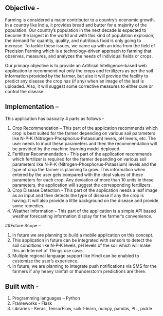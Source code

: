 ## Objective -

Farming is considered a major contributor to a country’s economic growth. In a country like India, it provides bread and butter for a majority of the population. Our country’s population in the next decade is expected to become the largest in the world and with this kind of population explosion, the demand for quantity, quality, and nutritious food is only going to increase. To tackle these issues, we came up with an idea from the field of Precision Farming which is a technology-driven approach to farming that observes, measures, and analyzes the needs of individual fields or crops.

Our primary objective is to provide an Artificial Intelligence-based web application to recommend not only the crops and fertilizers as per the soil information provided by the farmer, but also it will provide the facility to predict any disease the crop has (if any) when an image of the leaf is uploaded. Also, it will suggest some corrective measures to either cure or control the disease.

## Implementation – 

This application has basically 4 parts as follows –
1.	Crop Recommendation – This part of the application recommends which crop is best suited for the farmer depending on various soil parameters like N-P-K (Nitrogen-Phosphorus-Potassium) levels, pH levels, etc. The user needs to input these parameters and then the recommendation will be provided by the machine learning model deployed.
2.	Fertilizer Recommendation - This part of the application recommends which fertilizer is required for the farmer depending on various soil parameters like N-P-K (Nitrogen-Phosphorus-Potassium) levels and the type of crop the farmer is planning to grow. This information when entered by the user gets compared with the ideal values of these parameters for each crop. Any deviation of more than 10 units in these parameters, the application will suggest the corresponding fertilizers. 
3.	Crop Disease Detection - This part of the application needs a leaf image as an input and then detects the type of disease if any the crop is having. It will also provide a little background on the disease and provide some remedies.
4.	Weather Information – This part of the application is a simple API based weather forecasting information display for the farmer’s convenience.

##Future Scope –

1.	In future we are planning to build a mobile application on this concept.
2.	This application in future can be integrated with sensors to detect the soil conditions like N-P-K levels, pH levels of the soil which will make this an Internet of Things use case.
3.	Multiple regional language support like Hindi can be enabled to customize the user’s experience.
4.	In future, we are planning to integrate push notifications via SMS for the farmers if any heavy rainfall or thunderstorm predictions are there.

## Built with - 

1. Programming languages – Python
2. Frameworks - Flask
3. Libraries - Keras, TensorFlow, scikit-learn, numpy, pandas, PIL, pickle
